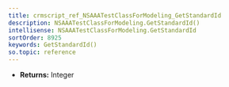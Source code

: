```yaml
---
title: crmscript_ref_NSAAATestClassForModeling_GetStandardId
description: NSAAATestClassForModeling.GetStandardId()
intellisense: NSAAATestClassForModeling.GetStandardId
sortOrder: 8925
keywords: GetStandardId()
so.topic: reference
---
```



* **Returns:** Integer


